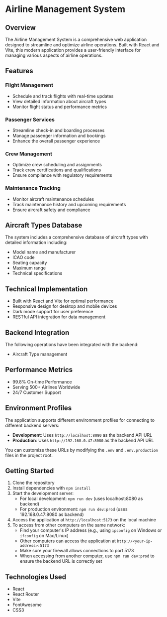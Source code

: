 # Airline Management System

## Overview
The Airline Management System is a comprehensive web application designed to streamline and optimize airline operations. Built with React and Vite, this modern application provides a user-friendly interface for managing various aspects of airline operations.

## Features

### Flight Management
- Schedule and track flights with real-time updates
- View detailed information about aircraft types
- Monitor flight status and performance metrics

### Passenger Services
- Streamline check-in and boarding processes
- Manage passenger information and bookings
- Enhance the overall passenger experience

### Crew Management
- Optimize crew scheduling and assignments
- Track crew certifications and qualifications
- Ensure compliance with regulatory requirements

### Maintenance Tracking
- Monitor aircraft maintenance schedules
- Track maintenance history and upcoming requirements
- Ensure aircraft safety and compliance

## Aircraft Types Database
The system includes a comprehensive database of aircraft types with detailed information including:
- Model name and manufacturer
- ICAO code
- Seating capacity
- Maximum range
- Technical specifications

## Technical Implementation
- Built with React and Vite for optimal performance
- Responsive design for desktop and mobile devices
- Dark mode support for user preference
- RESTful API integration for data management

## Backend Integration
The following operations have been integrated with the backend:
- Aircraft Type management

## Performance Metrics
- 99.8% On-time Performance
- Serving 500+ Airlines Worldwide
- 24/7 Customer Support

## Environment Profiles
The application supports different environment profiles for connecting to different backend servers:

- **Development**: Uses `http://localhost:8080` as the backend API URL
- **Production**: Uses `http://192.168.0.47:8080` as the backend API URL

You can customize these URLs by modifying the `.env` and `.env.production` files in the project root.

## Getting Started
1. Clone the repository
2. Install dependencies with `npm install`
3. Start the development server:
   - For local development: `npm run dev` (uses localhost:8080 as backend)
   - For production environment: `npm run dev:prod` (uses 192.168.0.47:8080 as backend)
4. Access the application at `http://localhost:5173` on the local machine
5. To access from other computers on the same network:
   - Find your computer's IP address (e.g., using `ipconfig` on Windows or `ifconfig` on Mac/Linux)
   - Other computers can access the application at `http://<your-ip-address>:5173`
   - Make sure your firewall allows connections to port 5173
   - When accessing from another computer, use `npm run dev:prod` to ensure the backend URL is correctly set

## Technologies Used
- React
- React Router
- Vite
- FontAwesome
- CSS3
